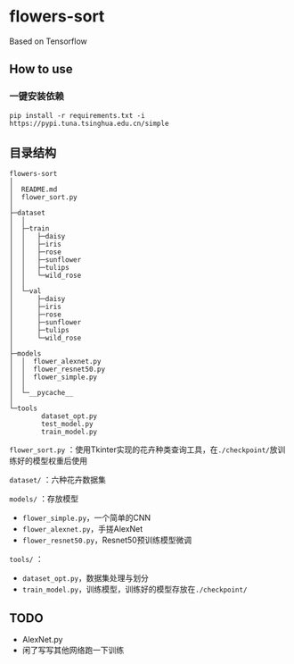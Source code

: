 # flowers-sort
 Based on Tensorflow

## How to use

### 一键安装依赖
```
pip install -r requirements.txt -i  https://pypi.tuna.tsinghua.edu.cn/simple
```

## 目录结构

```
flowers-sort
│
│  README.md
│  flower_sort.py
│  
├─dataset
│  │
│  ├─train
│  │   ├─daisy   
│  │   ├─iris   
│  │   ├─rose 
│  │   ├─sunflower
│  │   ├─tulips   
│  │   └─wild_rose
│  │          
│  └─val
│      ├─daisy   
│      ├─iris   
│      ├─rose 
│      ├─sunflower
│      ├─tulips   
│      └─wild_rose
│      
├─models
│  │  flower_alexnet.py
│  │  flower_resnet50.py
│  │  flower_simple.py
│  │  
│  └─__pycache__
│          
└─tools
        dataset_opt.py
        test_model.py
        train_model.py
```
`flower_sort.py` ：使用Tkinter实现的花卉种类查询工具，在`./checkpoint/`放训练好的模型权重后使用  


`dataset/` ：六种花卉数据集   

`models/` ：存放模型
- `flower_simple.py`，一个简单的CNN
- `flower_alexnet.py`，手搓AlexNet
- `flower_resnet50.py`，Resnet50预训练模型微调   

`tools/` ：
- `dataset_opt.py`，数据集处理与划分
- `train_model.py`，训练模型，训练好的模型存放在`./checkpoint/`



## TODO
- AlexNet.py
- 闲了写写其他网络跑一下训练